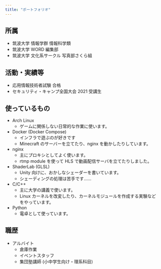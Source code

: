 ```yaml
---
title: "ポートフォリオ"
---
```


## 所属
- 筑波大学 情報学群 情報科学類
- 筑波大学 WORD 編集部
- 筑波大学 文化系サークル 写真部さくら組

## 活動・実績等
- 応用情報技術者試験 合格
- セキュリティ・キャンプ全国大会 2021 受講生

## 使っているもの
- Arch Linux
	- ゲームに関係しない日常的な作業に使います。
- Docker (Docker Compose)
	- インフラで遊ぶのが好きです
	- Minecraft のサーバーを立てたり、nginx を動かしたりしています。
- nginx
	- 主にプロキシとしてよく使います。
	- rtmp module を使って HLS で動画配信サーバを立てたりしました。
- ShaderLab (GLSL)
	- Unity 向けに、おかしなシェーダーを書いています。
	- シェーディングの処理は苦手です……
- C/C++
	- 主に大学の講義で使います。
	- Linux カーネルを改変したり、カーネルモジュールを作成する実験などをやっています。
- Python
	- 電卓として使っています。

## 職歴
- アルバイト
	- 倉庫作業
	- イベントスタッフ
	- 集団塾講師 (小中学生向け・理系科目)
